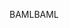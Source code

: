 <span data-ttu-id="e106c-101">BAML</span><span class="sxs-lookup"><span data-stu-id="e106c-101">BAML</span></span>